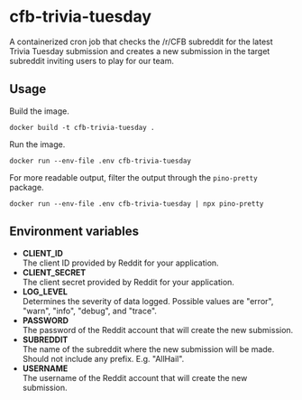 # cfb-trivia-tuesday

A containerized cron job that checks the /r/CFB subreddit for the latest Trivia
Tuesday submission and creates a new submission in the target subreddit inviting
users to play for our team.

## Usage

Build the image.
  
```shell script
docker build -t cfb-trivia-tuesday .
```

Run the image.
  
```shell script
docker run --env-file .env cfb-trivia-tuesday
```

For more readable output, filter the output through the `pino-pretty` package.

```shell script
docker run --env-file .env cfb-trivia-tuesday | npx pino-pretty
```

## Environment variables

- **CLIENT_ID**  
The client ID provided by Reddit for your application.
- **CLIENT_SECRET**  
The client secret provided by Reddit for your application.
- **LOG_LEVEL**  
Determines the severity of data logged. Possible values are "error", "warn",
"info", "debug", and "trace".
- **PASSWORD**  
The password of the Reddit account that will create the new submission.
- **SUBREDDIT**  
The name of the subreddit where the new submission will be made. Should not
include any prefix. E.g. "AllHail".
- **USERNAME**  
The username of the Reddit account that will create the new submission.
